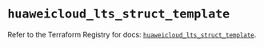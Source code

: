 # `huaweicloud_lts_struct_template`

Refer to the Terraform Registry for docs: [`huaweicloud_lts_struct_template`](https://registry.terraform.io/providers/huaweicloud/huaweicloud/1.71.1/docs/resources/lts_struct_template).
